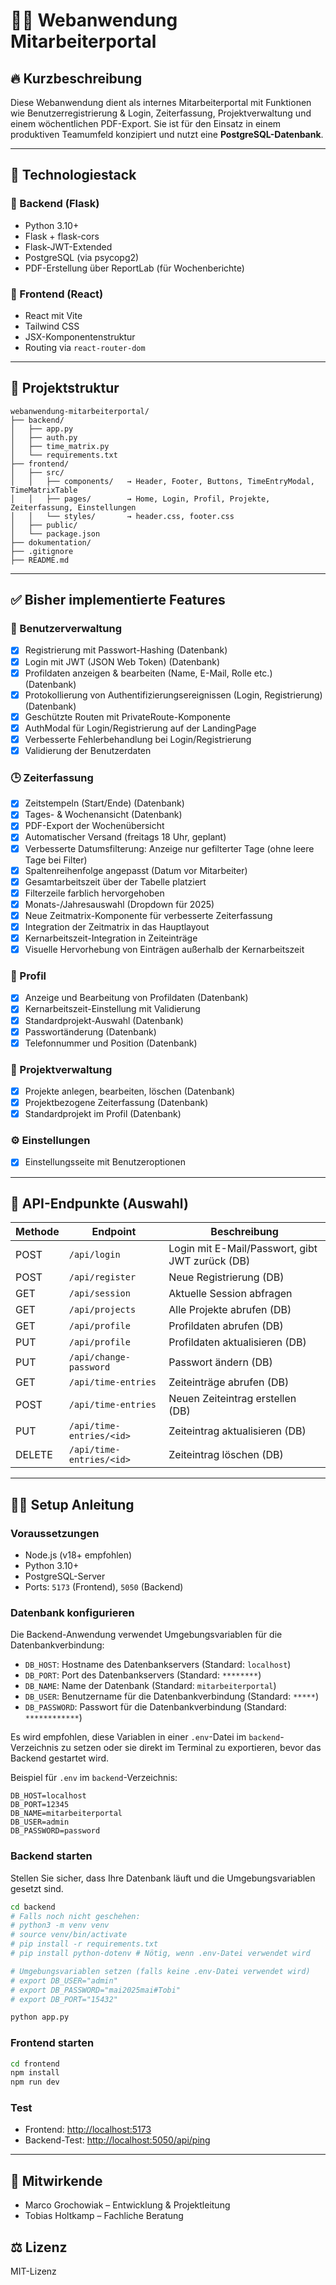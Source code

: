 # 🧑‍💼 Webanwendung Mitarbeiterportal

## 🔥 Kurzbeschreibung

Diese Webanwendung dient als internes Mitarbeiterportal mit Funktionen wie Benutzerregistrierung & Login, Zeiterfassung, Projektverwaltung und einem wöchentlichen PDF-Export. Sie ist für den Einsatz in einem produktiven Teamumfeld konzipiert und nutzt eine **PostgreSQL-Datenbank**.

---

## 🚀 Technologiestack

### 🔧 Backend (Flask)
- Python 3.10+
- Flask + flask-cors
- Flask-JWT-Extended
- PostgreSQL (via psycopg2)
- PDF-Erstellung über ReportLab (für Wochenberichte)

### 🎨 Frontend (React)
- React mit Vite
- Tailwind CSS
- JSX-Komponentenstruktur
- Routing via `react-router-dom`

---

## 📁 Projektstruktur

```
webanwendung-mitarbeiterportal/
├── backend/
│   ├── app.py
│   ├── auth.py
│   ├── time_matrix.py
│   └── requirements.txt
├── frontend/
│   ├── src/
│   │   ├── components/   → Header, Footer, Buttons, TimeEntryModal, TimeMatrixTable
│   │   ├── pages/        → Home, Login, Profil, Projekte, Zeiterfassung, Einstellungen
│   │   └── styles/       → header.css, footer.css
│   ├── public/
│   └── package.json
├── dokumentation/
├── .gitignore
├── README.md
```

---

## ✅ Bisher implementierte Features

### 🔐 Benutzerverwaltung
- [x] Registrierung mit Passwort-Hashing (Datenbank)
- [x] Login mit JWT (JSON Web Token) (Datenbank)
- [x] Profildaten anzeigen & bearbeiten (Name, E-Mail, Rolle etc.) (Datenbank)
- [x] Protokollierung von Authentifizierungsereignissen (Login, Registrierung) (Datenbank)
- [x] Geschützte Routen mit PrivateRoute-Komponente
- [x] AuthModal für Login/Registrierung auf der LandingPage
- [x] Verbesserte Fehlerbehandlung bei Login/Registrierung
- [x] Validierung der Benutzerdaten

### 🕒 Zeiterfassung
- [x] Zeitstempeln (Start/Ende) (Datenbank)
- [x] Tages- & Wochenansicht (Datenbank)
- [x] PDF-Export der Wochenübersicht
- [x] Automatischer Versand (freitags 18 Uhr, geplant)
- [x] Verbesserte Datumsfilterung: Anzeige nur gefilterter Tage (ohne leere Tage bei Filter)
- [x] Spaltenreihenfolge angepasst (Datum vor Mitarbeiter)
- [x] Gesamtarbeitszeit über der Tabelle platziert
- [x] Filterzeile farblich hervorgehoben
- [x] Monats-/Jahresauswahl (Dropdown für 2025)
- [x] Neue Zeitmatrix-Komponente für verbesserte Zeiterfassung
- [x] Integration der Zeitmatrix in das Hauptlayout
- [x] Kernarbeitszeit-Integration in Zeiteinträge
- [x] Visuelle Hervorhebung von Einträgen außerhalb der Kernarbeitszeit

### 👤 Profil
- [x] Anzeige und Bearbeitung von Profildaten (Datenbank)
- [x] Kernarbeitszeit-Einstellung mit Validierung
- [x] Standardprojekt-Auswahl (Datenbank)
- [x] Passwortänderung (Datenbank)
- [x] Telefonnummer und Position (Datenbank)

### 📁 Projektverwaltung
- [x] Projekte anlegen, bearbeiten, löschen (Datenbank)
- [x] Projektbezogene Zeiterfassung (Datenbank)
- [x] Standardprojekt im Profil (Datenbank)

### ⚙️ Einstellungen
- [x] Einstellungsseite mit Benutzeroptionen

---

## 🧪 API-Endpunkte (Auswahl)

| Methode | Endpoint               | Beschreibung                                  |
|---------|------------------------|-----------------------------------------------|
| POST    | `/api/login`           | Login mit E-Mail/Passwort, gibt JWT zurück (DB) |
| POST    | `/api/register`        | Neue Registrierung (DB)                       |
| GET     | `/api/session`         | Aktuelle Session abfragen                    |
| GET     | `/api/projects`        | Alle Projekte abrufen (DB)                   |
| GET     | `/api/profile`         | Profildaten abrufen (DB)                     |
| PUT     | `/api/profile`         | Profildaten aktualisieren (DB)                |
| PUT     | `/api/change-password` | Passwort ändern (DB)                         |
| GET     | `/api/time-entries`     | Zeiteinträge abrufen (DB)                     |
| POST    | `/api/time-entries`     | Neuen Zeiteintrag erstellen (DB)              |
| PUT     | `/api/time-entries/<id>`     | Zeiteintrag aktualisieren (DB)                |
| DELETE  | `/api/time-entries/<id>`   | Zeiteintrag löschen (DB)                     |

---

## 🧑‍💻 Setup Anleitung

### Voraussetzungen
- Node.js (v18+ empfohlen)
- Python 3.10+
- PostgreSQL-Server
- Ports: `5173` (Frontend), `5050` (Backend)

### Datenbank konfigurieren
Die Backend-Anwendung verwendet Umgebungsvariablen für die Datenbankverbindung:

- `DB_HOST`: Hostname des Datenbankservers (Standard: `localhost`)
- `DB_PORT`: Port des Datenbankservers (Standard: `********`)
- `DB_NAME`: Name der Datenbank (Standard: `mitarbeiterportal`)
- `DB_USER`: Benutzername für die Datenbankverbindung (Standard: `*****`)
- `DB_PASSWORD`: Passwort für die Datenbankverbindung (Standard: `************`)

Es wird empfohlen, diese Variablen in einer `.env`-Datei im `backend`-Verzeichnis zu setzen oder sie direkt im Terminal zu exportieren, bevor das Backend gestartet wird.

Beispiel für `.env` im `backend`-Verzeichnis:

```env
DB_HOST=localhost
DB_PORT=12345
DB_NAME=mitarbeiterportal
DB_USER=admin
DB_PASSWORD=password
```

### Backend starten

Stellen Sie sicher, dass Ihre Datenbank läuft und die Umgebungsvariablen gesetzt sind.

```bash
cd backend
# Falls noch nicht geschehen:
# python3 -m venv venv
# source venv/bin/activate
# pip install -r requirements.txt
# pip install python-dotenv # Nötig, wenn .env-Datei verwendet wird

# Umgebungsvariablen setzen (falls keine .env-Datei verwendet wird)
# export DB_USER="admin"
# export DB_PASSWORD="mai2025mai#Tobi"
# export DB_PORT="15432"

python app.py
```

### Frontend starten

```bash
cd frontend
npm install
npm run dev
```

### Test
- Frontend: [http://localhost:5173](http://localhost:5173)
- Backend-Test: [http://localhost:5050/api/ping](http://localhost:5050/api/ping)

---

## 👥 Mitwirkende
- Marco Grochowiak – Entwicklung & Projektleitung
- Tobias Holtkamp – Fachliche Beratung

## ⚖️ Lizenz
MIT-Lizenz
